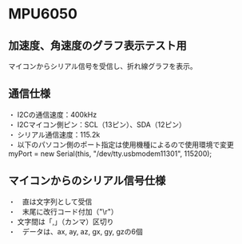 # MPU6050

## 加速度、角速度のグラフ表示テスト用
マイコンからシリアル信号を受信し、折れ線グラフを表示。

## 通信仕様
・ I2Cの通信速度：400kHz<br>
・ I2Cマイコン側ピン：SCL（13ピン）、SDA（12ピン）<br>
・ シリアル通信速度：115.2k<br>
・ 以下のパソコン側のポート指定は使用機種によるので使用環境で変更<br>
myPort = new Serial(this, "/dev/tty.usbmodem11301", 115200);

## マイコンからのシリアル信号仕様
・　直は文字列として受信<br>
・　末尾に改行コード付加（"\r"）<br>
・ 文字間は「,」（カンマ）区切り<br>
・　データは、ax, ay, az, gx, gy, gzの6個<br>

